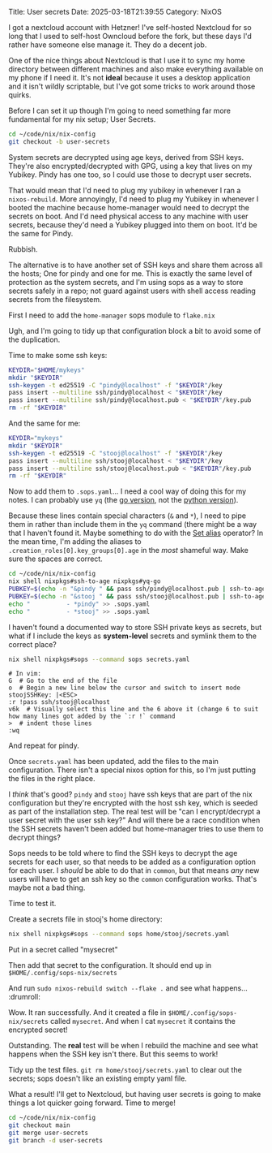 Title: User secrets
Date: 2025-03-18T21:39:55
Category: NixOS

I got a nextcloud account with Hetzner! I've self-hosted Nextcloud for so long that I used to self-host Owncloud before the fork, but these days I'd rather have someone else manage it. They do a decent job.

One of the nice things about Nextcloud is that I use it to sync my home directory between different machines and also make everything available on my phone if I need it. It's not **ideal** because it uses a desktop application and it isn't wildly scriptable, but I've got some tricks to work around those quirks.

Before I can set it up though I'm going to need something far more fundamental for my nix setup; User Secrets.

```bash
cd ~/code/nix/nix-config
git checkout -b user-secrets
```

System secrets are decrypted using age keys, derived from SSH keys. They're also encrypted/decrypted with GPG, using a key that lives on my Yubikey. Pindy has one too, so I could use those to decrypt user secrets.

That would mean that I'd need to plug my yubikey in whenever I ran a `nixos-rebuild`. More annoyingly, I'd need to plug my Yubikey in whenever I booted the machine because home-manager would need to decrypt the secrets on boot. And I'd need physical access to any machine with user secrets, because they'd need a Yubikey plugged into them on boot. It'd be the same for Pindy.

Rubbish.

The alternative is to have another set of SSH keys and share them across all the hosts; One for pindy and one for me. This is exactly the same level of protection as the system secrets, and I'm using sops as a way to store secrets safely in a repo; not guard against users with shell access reading secrets from the filesystem.

First I need to add the `home-manager` sops module to `flake.nix`

<!-- TODO Link to commit 10eb544 -->

Ugh, and I'm going to tidy up that configuration block a bit to avoid some of the duplication.

<!-- TODO Link to commit 0e3687e -->

Time to make some ssh keys:

```bash
KEYDIR="$HOME/mykeys"
mkdir "$KEYDIR"
ssh-keygen -t ed25519 -C "pindy@localhost" -f "$KEYDIR"/key
pass insert --multiline ssh/pindy@localhost < "$KEYDIR"/key
pass insert --multiline ssh/pindy@localhost.pub < "$KEYDIR"/key.pub
rm -rf "$KEYDIR"
```

And the same for me:
```bash
KEYDIR="mykeys"
mkdir "$KEYDIR"
ssh-keygen -t ed25519 -C "stooj@localhost" -f "$KEYDIR"/key
pass insert --multiline ssh/stooj@localhost < "$KEYDIR"/key
pass insert --multiline ssh/stooj@localhost.pub < "$KEYDIR"/key.pub
rm -rf "$KEYDIR"
```

Now to add them to `.sops.yaml`... I need a cool way of doing this for my notes. I can probably use `yq` (the [go version](https://mikefarah.gitbook.io/yq), not the [python version](https://github.com/kislyuk/yq)).

Because these lines contain special characters (`&` and `*`), I need to pipe them in rather than include them in the `yq` command (there might be a way that I haven't found it. Maybe something to do with the [Set alias](https://mikefarah.gitbook.io/yq/operators/anchor-and-alias-operators) operator? In the mean time, I'm adding the aliases to `.creation_roles[0].key_groups[0].age` in the _most_ shameful way. Make sure the spaces are correct.

```bash
cd ~/code/nix/nix-config
nix shell nixpkgs#ssh-to-age nixpkgs#yq-go
PUBKEY=$(echo -n "&pindy " && pass ssh/pindy@localhost.pub | ssh-to-age) yq --in-place '.keys += [env(PUBKEY)]' .sops.yaml
PUBKEY=$(echo -n "&stooj " && pass ssh/stooj@localhost.pub | ssh-to-age) yq --in-place '.keys += [env(PUBKEY)]' .sops.yaml
echo "          - *pindy" >> .sops.yaml
echo "          - *stooj" >> .sops.yaml
```

<!-- TODO Link to commit 537b47e -->

I haven't found a documented way to store SSH private keys as secrets, but what if I include the keys as **system-level** secrets and symlink them to the correct place?

```bash
nix shell nixpkgs#sops --command sops secrets.yaml
```

```
# In vim:
G  # Go to the end of the file
o  # Begin a new line below the cursor and switch to insert mode
stoojSSHKey: |<ESC>
:r !pass ssh/stooj@localhost 
v6k  # Visually select this line and the 6 above it (change 6 to suit how many lines got added by the `:r !` command
>  # indent those lines
:wq
```

And repeat for pindy.

<!-- TODO Link to commit 8450496 -->

Once `secrets.yaml` has been updated, add the files to the main configuration. There isn't a special nixos option for this, so I'm just putting the files in the right place.

<!-- TODO Link to commit bfa89c2 -->

I _think_ that's good? `pindy` and `stooj` have ssh keys that are part of the nix configuration but they're encrypted with the host ssh key, which is seeded as part of the installation step. The real test will be "can I encrypt/decrypt a user secret with the user ssh key?" And will there be a race condition when the SSH secrets haven't been added but home-manager tries to use them to decrypt things?

Sops needs to be told where to find the SSH keys to decrypt the age secrets for each user, so that needs to be added as a configuration option for each user. I _should_ be able to do that in `common`, but that means _any_ new users will have to get an ssh key so the `common` configuration works. That's maybe not a bad thing.

<!-- TODO Link to commit c7e2b9f -->

Time to test it.

Create a secrets file in stooj's home directory:

```bash
nix shell nixpkgs#sops --command sops home/stooj/secrets.yaml
```

Put in a secret called "mysecret"

Then add that secret to the configuration. It should end up in `$HOME/.config/sops-nix/secrets`

<!-- TODO Link to commit 0abd6df -->

And run `sudo nixos-rebuild switch --flake .` and see what happens... :drumroll:

Wow. It ran successfully.
And it created a file in `$HOME/.config/sops-nix/secrets` called `mysecret`.
And when I cat `mysecret` it contains the encrypted secret!

<!-- TODO Giphy of Renton ya dancer -->

Outstanding. The **real** test will be when I rebuild the machine and see what happens when the SSH key isn't there. But this seems to work!

Tidy up the test files. `git rm home/stooj/secrets.yaml` to clear out the secrets; sops doesn't like an existing empty yaml file.

<!-- TODO Link to commit bf62201 -->

What a result! I'll get to Nextcloud, but having user secrets is going to make things a lot quicker going forward. Time to merge!

```bash
cd ~/code/nix/nix-config
git checkout main
git merge user-secrets
git branch -d user-secrets
```
